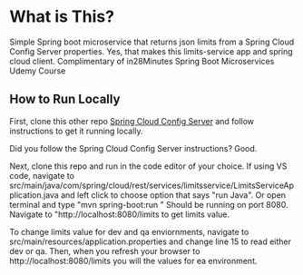 # What is This?
Simple Spring boot microservice that returns json limits from a Spring Cloud Config Server properties. Yes, that makes this limits-service app and spring cloud client. Complimentary of in28Minutes
Spring Boot Microservices Udemy Course


## How to Run Locally 
First, clone this other repo [Spring Cloud Config Server](https://github.com/Step-henC/spring-cloud-config-server-limits) and follow instructions to get it running locally.

Did you follow the Spring Cloud Config Server instructions? Good. 

Next, clone this repo and run in the code editor of your choice. If using VS code, navigate to src/main/java/com/spring/cloud/rest/services/limitsservice/LimitsServiceApplication.java
and left click to choose option that says "run Java". Or open terminal and type "mvn spring-boot:run "
Should be running on port 8080. Navigate to "http://localhost:8080/limits to get limits value. 

To change limits value for dev and qa enviornments, navigate to src/main/resources/application.properties and change line 15 to read either dev or qa. 
Then, when you refresh your browser to http://localhost:8080/limits you will the values for ea environment.
